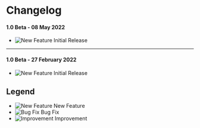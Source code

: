 # Changelog

#### 1.0 Beta - 08 May 2022
- ![New Feature](https://smftricks.com/assets/changelog/tag--plus.png) Initial Release
---
#### 1.0 Beta - 27 February 2022
- ![New Feature](https://smftricks.com/assets/changelog/tag--plus.png) Initial Release

## Legend
- ![New Feature](https://smftricks.com/assets/changelog/tag--plus.png) New Feature
- ![Bug Fix](https://smftricks.com/assets/changelog/bug--minus.png) Bug Fix
- ![Improvement](https://smftricks.com/assets/changelog/tag--pencil.png) Improvement